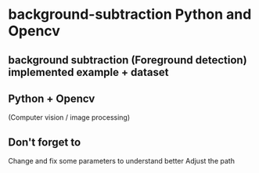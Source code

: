 # background-subtraction Python and Opencv
## background subtraction (Foreground detection) implemented example + dataset 
## Python + Opencv
 (Computer vision / image processing)

## Don't forget to
Change and fix some parameters to understand better
Adjust the path 
